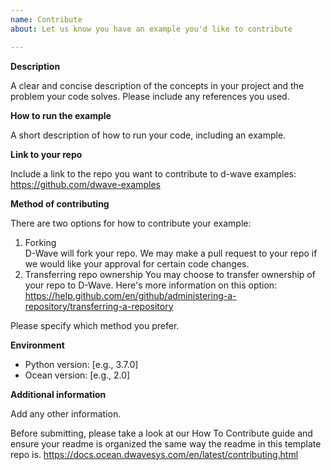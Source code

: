 ```yaml
---
name: Contribute
about: Let us know you have an example you'd like to contribute

---
```


**Description**

A clear and concise description of the concepts in your project and the problem 
your code solves. Please include any references you used. 

**How to run the example**

A short description of how to run your code, including an example. 

**Link to your repo**

Include a link to the repo you want to contribute to d-wave examples:
https://github.com/dwave-examples

**Method of contributing**

There are two options for how to contribute your example:
1. Forking  
    D-Wave will fork your repo. We may make a pull request to your repo if we would 
	like your approval for certain code changes.
2. Transferring repo ownership
    You may choose to transfer ownership of your repo to D-Wave. Here's more 
	information on this option: 
	https://help.github.com/en/github/administering-a-repository/transferring-a-repository

Please specify which method you prefer. 


**Environment**
 - Python version: [e.g., 3.7.0]
 - Ocean version: [e.g., 2.0]

**Additional information**

Add any other information.

Before submitting, please take a look at our How To Contribute guide and ensure 
your readme is organized the same way the readme in this template repo is. 
https://docs.ocean.dwavesys.com/en/latest/contributing.html